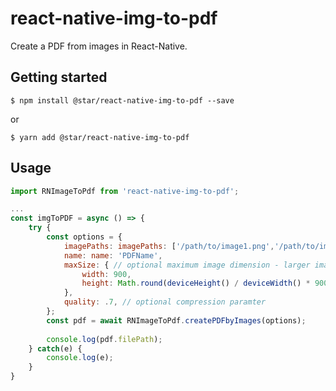 
# react-native-img-to-pdf

Create a PDF from images in React-Native.

## Getting started

`$ npm install @star/react-native-img-to-pdf --save`

or

`$ yarn add @star/react-native-img-to-pdf`

## Usage
```javascript
import RNImageToPdf from 'react-native-img-to-pdf';

...
const imgToPDF = async () => {
	try {
		const options = {
			imagePaths: imagePaths: ['/path/to/image1.png','/path/to/image2.png'],
			name: name: 'PDFName',
			maxSize: { // optional maximum image dimension - larger images will be resized
				width: 900,
				height: Math.round(deviceHeight() / deviceWidth() * 900),
			},
			quality: .7, // optional compression paramter
		};
		const pdf = await RNImageToPdf.createPDFbyImages(options);
		
		console.log(pdf.filePath);
	} catch(e) {
		console.log(e);
	}
}
```
  
